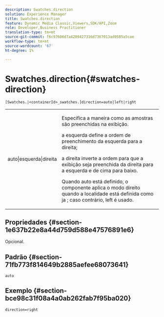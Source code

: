 ```yaml
---
description: Swatches.direction
solution: Experience Manager
title: Swatches.direction
feature: Dynamic Media Classic,Viewers,SDK/API,Zoom
role: Developer,Business Practitioner
translation-type: tm+mt
source-git-commit: f6c97606d7a4209427316d7367013ad9585a5cae
workflow-type: tm+mt
source-wordcount: '67'
ht-degree: 1%

---
```



# Swatches.direction{#swatches-direction}

`[Swatches.|<containerId>_swatches.]direction=auto|left|right`

<table id="table_B4B930A32C0742F4932BF071B9EEA9F4"> 
 <tbody> 
  <tr> 
   <td> <p> <span class="codeph"> auto|esquerda|direita  </span> </p> </td> 
   <td> <p> Especifica a maneira como as amostras são preenchidas na exibição. </p> <p> <span class="codeph"> a esquerda  </span> define a ordem de preenchimento da esquerda para a direita; </p> <p> <span class="codeph"> a direita  </span> inverte a ordem para que a exibição seja preenchida da direita para a esquerda e de cima para baixo. </p> <p>Quando <span class="codeph"> auto </span> está definido, o componente aplica o modo <span class="codeph"> direito </span> quando a localidade está definida como <span class="codeph"> ja </span>; caso contrário, left é usado. </p> </td> 
  </tr> 
 </tbody> 
</table>

## Propriedades {#section-1e637b22e8a44d759d588e47576891e6}

Opcional.

## Padrão {#section-71fb773f814649b2885aefee68073641}

`auto`

## Exemplo {#section-bce98c31f08a4a0ab262fab7f95ba020}

`direction=right`
